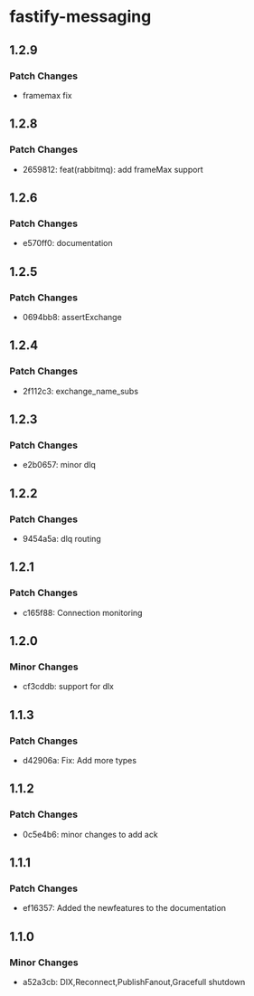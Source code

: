 # fastify-messaging

## 1.2.9

### Patch Changes

- framemax fix

## 1.2.8

### Patch Changes

- 2659812: feat(rabbitmq): add frameMax support

## 1.2.6

### Patch Changes

- e570ff0: documentation

## 1.2.5

### Patch Changes

- 0694bb8: assertExchange

## 1.2.4

### Patch Changes

- 2f112c3: exchange_name_subs

## 1.2.3

### Patch Changes

- e2b0657: minor dlq

## 1.2.2

### Patch Changes

- 9454a5a: dlq routing

## 1.2.1

### Patch Changes

- c165f88: Connection monitoring

## 1.2.0

### Minor Changes

- cf3cddb: support for dlx

## 1.1.3

### Patch Changes

- d42906a: Fix: Add more types

## 1.1.2

### Patch Changes

- 0c5e4b6: minor changes to add ack

## 1.1.1

### Patch Changes

- ef16357: Added the newfeatures to the documentation

## 1.1.0

### Minor Changes

- a52a3cb: DlX,Reconnect,PublishFanout,Gracefull shutdown
